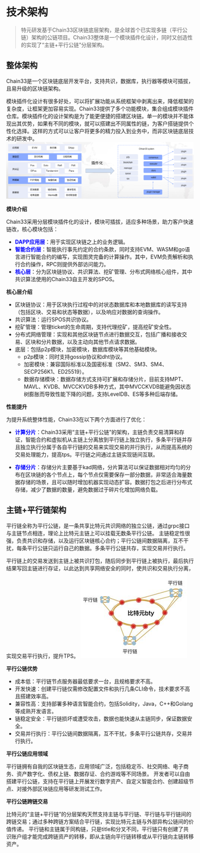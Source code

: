 # 技术架构 #
>特元研发基于Chain33区块链底层架构，是全球首个已实现多链（平行公链）架构的公链项目。Chain33整体是一个模块插件化设计，同时又创造性的实现了“主链+平行公链”分层架构。

## 整体架构 ##
Chain33是一个区块链底层开发平台，支持共识，数据库，执行器等模块可插拔，且易升级的区块链架构。

模块插件化设计有很多好处，可以将扩展功能从系统框架中剥离出来，降低框架的复杂度，让框架更加容易实现。Chain33提供了多个功能模块，集合组成模块插件仓库。模块插件化的设计架构是为了能更便捷的搭建区块链。单一的模块并不能体现出其优势，如果有不同的模块，就可以搭建出不同属性的链，为客户搭链提供个性化选择。这样的方式可以让客户将更多的精力投入到业务中，而非区块链底层技术的研发中。
![技术架构](https://github.com/bityuan/bty-docs/blob/main/picture/plugin.png?raw=true)


**模块介绍**

Chain33采用分层模块插件化的设计，模块可插拔，适应多种场景，助力客户快速链改，核心模块包括：

- <font color=blue>**DAPP应用层**</font>：用于实现区块链之上的业务逻辑。
- <font color=blue>**智能合约层**</font>：智能执行事先约定的合约条款，同时支持EVM、WASM和go语言进行智能合约的编写，实现图灵完备的计算操作。其中，EVM负责解析和执行合约操作，RPC则提供外部访问能力。
- <font color=blue>**核心层**</font>：分为区块链协议、共识算法、挖矿管理、分布式网络核心组件，其中共识算法使用的Chain33自主开发的SPOS。

**核心层介绍**

- 区块链协议：用于区块执行过程中的对状态数据库和本地数据库的读写支持（包括区块、交易和状态等数据），以及响应对数据的查询操作。
- 共识算法：运行SPOS共识协议。
- 挖矿管理：管理ticket的生命周期，支持代理挖矿，提高挖矿安全性。
- 分布式网络管理：实现和其他区块链节点进行数据交互，包括广播和接收交易、区块和分片数据，以及主动向其他节点请求数据。
- 底层：包括p2p模块，加密模块，数据库模块等其他基础模块。
	- p2p模块：同时支持gossip协议和dht协议。
	- 加密模块：兼容国际标准以及国密标准（SM2、SM3、SM4、SECP256K1、ED25519）。
	- 数据存储模块：数据存储方式支持可扩展和存储分片，目前支持MPT、MAVL、KVDB、MVCCKVDB多种方式，其中MVCCKVDB能避免因状态树膨胀而导致性能下降的问题，支持LevelDB、ES等多种后端存储。

**性能提升**

为提升系统整体性能，Chain33在以下两个方面进行了优化：

- <font color=blue>**计算分片**</font>：Chain33采用“主链+平行公链”的架构，主链负责交易清算和存证，智能合约和虚拟机从主链上分离放到平行链上独立执行，多条平行链并存且独立执行分属于各自平行链的交易来实现交易的并行执行，从而提高系统的交易处理能力，提高tps。平行链之间通过主链实现链间互联。

- <font color=blue>**存储分片**</font>：存储分片主要基于kad网络，分片算法可以保证数据相对均匀的分布在区块链的各个节点上，每个节点仅需要保存一部分数据，非常适合海量数据存储的场景，且可以随时增加机器实现动态扩容。数据打包之后进行分布式存储，减少了数据的数量，避免数据过于碎片化增加网络负载。

## 主链+平行链架构 ##
平行链全称为平行公链，是一条共享比特元共识网络的独立公链，通过grpc接口与主链节点相连，理论上比特元主链上可以挂载无数条平行公链。
主链稳定性很强，负责共识和存储，以及运行区块链核心合约；平行公链间数据隔离，互不干扰，每条平行公链只运行自己的数据。多条平行公链共存，实现交易并行执行。

平行链上的交易发送到主链上被共识打包，随后同步到平行链上被执行，最后执行结果写回主链进行存证，以此达到共享网络安全的同时，使共识和交易执行分离，实现交易平行执行，提升TPS。
![平行链架构](https://github.com/bityuan/bty-docs/blob/main/picture/parachain%201.jpg?raw=true)

**平行公链优势**

- 成本低：平行链节点服务器最低要求一台，且规格要求不高。
- 开发快速：创建平行链仅需修改配置文件和执行几条CLI命令，技术要求不高且搭建效率高。
- 兼容性高：支持部署多种语言智能合约，包括Solidity，Java，C++和Golang等成熟开发语言。
- 链稳定安全：平行链损坏或遭受攻击，数据也能快速从主链同步，保证数据安全。
- 交易并行执行：平行公链间数据隔离，互不干扰，多条平行公链共存，交易并行执行。

**平行公链应用领域**

平行链拥有自我的区块链生态，应用领域广泛，包括稳定币、社交网络、电子商务、资产数字化、债权上链、数据存证、合约游戏等不同场景。
开发者可以自由搭建平行公链，支持在平行链上开展发行数字资产、自定义智能合约、创建超级节点、对接外部区块链应用等研发测试工作。

**平行公链跨链交易**

比特元的“主链+平行链”的分层架构天然支持主链与平行链、平行链与平行链间的跨链交易；通过多种跨链方案结合平行链，实现比特元主链与外部异构公链间的价值传递。
平行链和主链属于同构链，只是title和分叉不同，平行链只有创建了共识账户组才能完成跨链资产的转移，即从主链向平行链转移或从平行链向主链转移资产。

